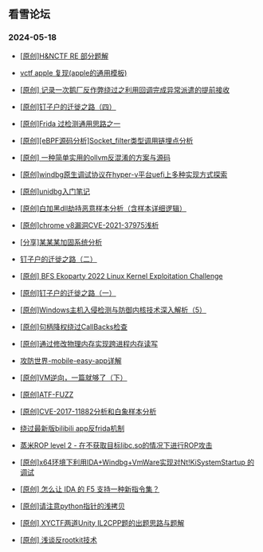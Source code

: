 ## 看雪论坛 
### 2024-05-18

+ [[原创]H&NCTF RE 部分题解](https://bbs.kanxue.com/thread-281801.htm)

+ [vctf apple 复现(apple的通用模板)](https://bbs.kanxue.com/thread-281793.htm)

+ [[原创] 记录一次鹅厂反作弊绕过之利用回调完成异常派遣的提前接收](https://bbs.kanxue.com/thread-281768.htm)

+ [[原创]钉子户的迁徙之路（四）](https://bbs.kanxue.com/thread-281766.htm)

+ [[原创]Frida 过检测通用思路之一](https://bbs.kanxue.com/thread-281761.htm)

+ [[原创][eBPF源码分析]Socket_filter类型调用链埋点分析](https://bbs.kanxue.com/thread-281726.htm)

+ [[原创] 一种简单实用的ollvm反混淆的方案与源码](https://bbs.kanxue.com/thread-281709.htm)

+ [[原创]windbg原生调试协议在hyper-v平台uefi上多种实现方式探索](https://bbs.kanxue.com/thread-281707.htm)

+ [[原创]unidbg入门笔记](https://bbs.kanxue.com/thread-281703.htm)

+ [[原创]白加黑dll劫持恶意样本分析（含样本详细逻辑）](https://bbs.kanxue.com/thread-281702.htm)

+ [[原创]chrome v8漏洞CVE-2021-37975浅析](https://bbs.kanxue.com/thread-281657.htm)

+ [[分享]某某某加固系统分析](https://bbs.kanxue.com/thread-281656.htm)

+ [钉子户的迁徙之路（二）](https://bbs.kanxue.com/thread-281650.htm)

+ [[原创] BFS Ekoparty 2022 Linux Kernel Exploitation Challenge](https://bbs.kanxue.com/thread-281639.htm)

+ [[原创]钉子户的迁徙之路（一）](https://bbs.kanxue.com/thread-281631.htm)

+ [[原创]Windows主机入侵检测与防御内核技术深入解析（5）](https://bbs.kanxue.com/thread-281630.htm)

+ [[原创]句柄降权绕过CallBacks检查](https://bbs.kanxue.com/thread-281625.htm)

+ [[原创]通过修改物理内存实现跨进程内存读写](https://bbs.kanxue.com/thread-281624.htm)

+ [攻防世界-mobile-easy-app详解](https://bbs.kanxue.com/thread-281603.htm)

+ [[原创]VM逆向，一篇就够了（下）](https://bbs.kanxue.com/thread-281599.htm)

+ [[原创]ATF-FUZZ](https://bbs.kanxue.com/thread-281593.htm)

+ [[原创]CVE-2017-11882分析和白象样本分析](https://bbs.kanxue.com/thread-281592.htm)

+ [绕过最新版bilibili app反frida机制](https://bbs.kanxue.com/thread-281584.htm)

+ [蒸米ROP level 2 - 在不获取目标libc.so的情况下进行ROP攻击](https://bbs.kanxue.com/thread-281583.htm)

+ [[原创]x64环境下利用IDA+Windbg+VmWare实现对Nt!KiSystemStartup 的调试](https://bbs.kanxue.com/thread-281571.htm)

+ [[原创] 怎么让 IDA 的 F5 支持一种新指令集？](https://bbs.kanxue.com/thread-281568.htm)

+ [[原创]请注意python指针的浅拷贝](https://bbs.kanxue.com/thread-281564.htm)

+ [[原创] XYCTF两道Unity IL2CPP题的出题思路与题解](https://bbs.kanxue.com/thread-281560.htm)

+ [[原创] 浅谈反rootkit技术](https://bbs.kanxue.com/thread-281558.htm)

